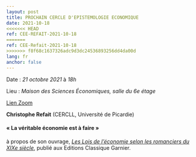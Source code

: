 ```yaml
---
layout: post
title: PROCHAIN CERCLE D'EPISTEMOLOGIE ECONOMIQUE
date: 2021-10-18
<<<<<<< HEAD
ref: CEE-REFAIT-2021-10-18
=======
ref: CEE-Refait-2021-10-18
>>>>>>> f8f68c1637326adc9d3dc24536893256dd4da00d
lang: fr
anchor: false
---
```


<i class="fas fa-table"></i> Date : _21 octobre 2021_ à _18h_

<i class="fas fa-map-marked"></i> Lieu : _Maison des Sciences Économiques, salle du 6e étage_

<i class="fas fa-video"></i> [Lien Zoom](https://zoom.univ-paris1.fr/j/95623273947?pwd=UWlSa01meFVVVmxJamhsV05sSUd2Zz09)

**Christophe Refait** (CERCLL, Université de Picardie)

#### « La véritable économie est à faire »

à propos de son ouvrage, [*Les Lois de l’économie selon les romanciers du XIXe siècle*](https://classiques-garnier.com/les-lois-de-l-economie-selon-les-romanciers-du-xixe-siecle.html), publié aux Editions Classique Garnier.
